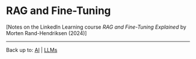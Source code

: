 # RAG and Fine-Tuning

[Notes on the LinkedIn Learning course *RAG and Fine-Tuning Explained* by Morten Rand-Hendriksen (2024)]




----

Back up to: [AI](../index.md) | [LLMs](index.md)
